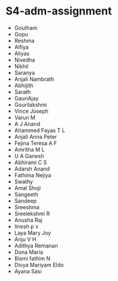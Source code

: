 # S4-adm-assignment
- Goutham
- Gopu
- Reshma
- Alfiya
- Aliyas
- Nivedha
- Nikhil
- Saranya
- Anjali Nambrath
- Abhijith 
- Sarath
- GauriAjay
- Gourilakshmi
- Vince Joseph
- Varun M
- A J Anand
- Ahammed Fayas T L
- Anjali Anna Peter
- Fejina Teresa A F
- Amritha M L
- U A Ganesh
- Abhirami C S
- Adarsh Anand
- Fathima Nejiya
- Swathy
- Amal Shoji
- Sangeeth
- Sandeep
- Sreeshma
- Sreelekshmi R
- Anusha Raj
- linesh p v
- Laya Mary Joy
- Anju V H
- Adithya Remanan
- Dona Maria
- Bismi fathim N
- Divya Mariyam Eldo
- Ayana Sasi


